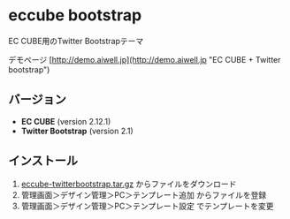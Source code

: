 eccube bootstrap
======

EC CUBE用のTwitter Bootstrapテーマ


デモページ [http://demo.aiwell.jp](http://demo.aiwell.jp "EC CUBE + Twitter bootstrap")


バージョン
------
+ **EC CUBE** (version 2.12.1)
+ **Twitter Bootstrap** (version 2.1)


インストール
------
1. [eccube-twitterbootstrap.tar.gz](https://github.com/downloads/nagakiatsushi/eccube-bootstrap/eccube-twitterbootstrap.tar.gz) からファイルをダウンロード
2. 管理画面＞デザイン管理＞PC＞テンプレート追加 からファイルを登録
3. 管理画面＞デザイン管理＞PC＞テンプレート設定 でテンプレートを変更
